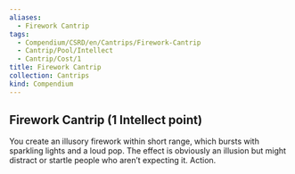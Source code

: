 ```yaml
---
aliases:
  - Firework Cantrip
tags:
  - Compendium/CSRD/en/Cantrips/Firework-Cantrip
  - Cantrip/Pool/Intellect
  - Cantrip/Cost/1
title: Firework Cantrip
collection: Cantrips
kind: Compendium
---
```

## Firework Cantrip  (1 Intellect point)
You create an illusory firework within short range, which bursts with sparkling lights and a loud pop. The effect is obviously an illusion but might distract or startle people who aren’t expecting it. Action.


